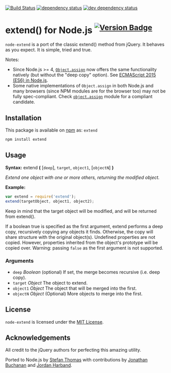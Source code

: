 [![Build Status][travis-svg]][travis-url][![dependency status][deps-svg]][deps-url][![dev dependency status][dev-deps-svg]][dev-deps-url]# extend() for Node.js <sup>[![Version Badge][npm-version-png]][npm-url]</sup>`node-extend` is a port of the classic extend() method from jQuery. It behaves as you expect. It is simple, tried and true.Notes:* Since Node.js >= 4,  [`Object.assign`](https://developer.mozilla.org/en-US/docs/Web/JavaScript/Reference/Global_Objects/Object/assign)  now offers the same functionality natively (but without the "deep copy" option).  See [ECMAScript 2015 (ES6) in Node.js](https://nodejs.org/en/docs/es6).* Some native implementations of `Object.assign` in both Node.js and many  browsers (since NPM modules are for the browser too) may not be fully  spec-compliant.  Check [`object.assign`](https://www.npmjs.com/package/object.assign) module for  a compliant candidate.## InstallationThis package is available on [npm][npm-url] as: `extend```` shnpm install extend```## Usage**Syntax:** extend **(** [`deep`], `target`, `object1`, [`objectN`] **)***Extend one object with one or more others, returning the modified object.***Example:**``` jsvar extend = require('extend');extend(targetObject, object1, object2);```Keep in mind that the target object will be modified, and will be returned from extend().If a boolean true is specified as the first argument, extend performs a deep copy, recursively copying any objects it finds. Otherwise, the copy will share structure with the original object(s).Undefined properties are not copied. However, properties inherited from the object's prototype will be copied over.Warning: passing `false` as the first argument is not supported.### Arguments* `deep` *Boolean* (optional)If set, the merge becomes recursive (i.e. deep copy).* `target`	*Object*The object to extend.* `object1`	*Object*The object that will be merged into the first.* `objectN` *Object* (Optional)More objects to merge into the first.## License`node-extend` is licensed under the [MIT License][mit-license-url].## AcknowledgementsAll credit to the jQuery authors for perfecting this amazing utility.Ported to Node.js by [Stefan Thomas][github-justmoon] with contributions by [Jonathan Buchanan][github-insin] and [Jordan Harband][github-ljharb].[travis-svg]: https://travis-ci.org/justmoon/node-extend.svg[travis-url]: https://travis-ci.org/justmoon/node-extend[npm-url]: https://npmjs.org/package/extend[mit-license-url]: http://opensource.org/licenses/MIT[github-justmoon]: https://github.com/justmoon[github-insin]: https://github.com/insin[github-ljharb]: https://github.com/ljharb[npm-version-png]: http://versionbadg.es/justmoon/node-extend.svg[deps-svg]: https://david-dm.org/justmoon/node-extend.svg[deps-url]: https://david-dm.org/justmoon/node-extend[dev-deps-svg]: https://david-dm.org/justmoon/node-extend/dev-status.svg[dev-deps-url]: https://david-dm.org/justmoon/node-extend#info=devDependencies